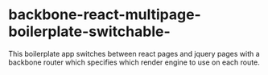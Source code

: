 # backbone-react-multipage-boilerplate-switchable-
This boilerplate app switches between react pages and jquery pages with a backbone router which specifies which render engine to use on each route.

